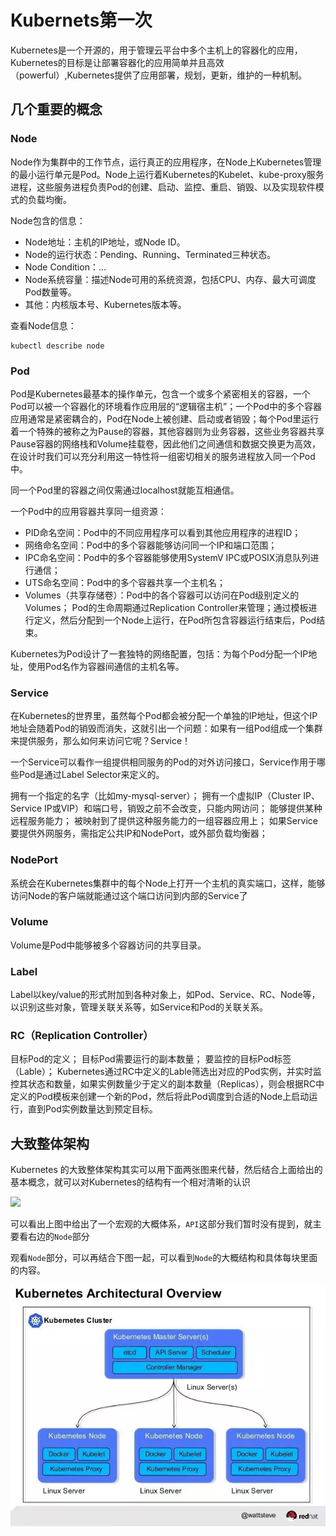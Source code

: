 # Kubernets第一次

Kubernetes是一个开源的，用于管理云平台中多个主机上的容器化的应用，Kubernetes的目标是让部署容器化的应用简单并且高效（powerful）,Kubernetes提供了应用部署，规划，更新，维护的一种机制。

## 几个重要的概念

### Node
Node作为集群中的工作节点，运行真正的应用程序，在Node上Kubernetes管理的最小运行单元是Pod。Node上运行着Kubernetes的Kubelet、kube-proxy服务进程，这些服务进程负责Pod的创建、启动、监控、重启、销毁、以及实现软件模式的负载均衡。

Node包含的信息：

- Node地址：主机的IP地址，或Node ID。
- Node的运行状态：Pending、Running、Terminated三种状态。
- Node Condition：…
- Node系统容量：描述Node可用的系统资源，包括CPU、内存、最大可调度Pod数量等。
- 其他：内核版本号、Kubernetes版本等。

查看Node信息：
```kubernets
kubectl describe node
```

### Pod

Pod是Kubernetes最基本的操作单元，包含一个或多个紧密相关的容器，一个Pod可以被一个容器化的环境看作应用层的“逻辑宿主机”；一个Pod中的多个容器应用通常是紧密耦合的，Pod在Node上被创建、启动或者销毁；每个Pod里运行着一个特殊的被称之为Pause的容器，其他容器则为业务容器，这些业务容器共享Pause容器的网络栈和Volume挂载卷，因此他们之间通信和数据交换更为高效，在设计时我们可以充分利用这一特性将一组密切相关的服务进程放入同一个Pod中。

同一个Pod里的容器之间仅需通过localhost就能互相通信。

一个Pod中的应用容器共享同一组资源：

- PID命名空间：Pod中的不同应用程序可以看到其他应用程序的进程ID；
- 网络命名空间：Pod中的多个容器能够访问同一个IP和端口范围；
- IPC命名空间：Pod中的多个容器能够使用SystemV IPC或POSIX消息队列进行通信；
- UTS命名空间：Pod中的多个容器共享一个主机名；
- Volumes（共享存储卷）：Pod中的各个容器可以访问在Pod级别定义的Volumes；
Pod的生命周期通过Replication Controller来管理；通过模板进行定义，然后分配到一个Node上运行，在Pod所包含容器运行结束后，Pod结束。

Kubernetes为Pod设计了一套独特的网络配置，包括：为每个Pod分配一个IP地址，使用Pod名作为容器间通信的主机名等。

### Service

在Kubernetes的世界里，虽然每个Pod都会被分配一个单独的IP地址，但这个IP地址会随着Pod的销毁而消失，这就引出一个问题：如果有一组Pod组成一个集群来提供服务，那么如何来访问它呢？Service！

一个Service可以看作一组提供相同服务的Pod的对外访问接口，Service作用于哪些Pod是通过Label Selector来定义的。

拥有一个指定的名字（比如my-mysql-server）；
拥有一个虚拟IP（Cluster IP、Service IP或VIP）和端口号，销毁之前不会改变，只能内网访问；
能够提供某种远程服务能力；
被映射到了提供这种服务能力的一组容器应用上；
如果Service要提供外网服务，需指定公共IP和NodePort，或外部负载均衡器；

### NodePort 
系统会在Kubernetes集群中的每个Node上打开一个主机的真实端口，这样，能够访问Node的客户端就能通过这个端口访问到内部的Service了

### Volume
Volume是Pod中能够被多个容器访问的共享目录。

### Label
Label以key/value的形式附加到各种对象上，如Pod、Service、RC、Node等，以识别这些对象，管理关联关系等，如Service和Pod的关联关系。

### RC（Replication Controller）
目标Pod的定义；
目标Pod需要运行的副本数量；
要监控的目标Pod标签（Lable）；
Kubernetes通过RC中定义的Lable筛选出对应的Pod实例，并实时监控其状态和数量，如果实例数量少于定义的副本数量（Replicas），则会根据RC中定义的Pod模板来创建一个新的Pod，然后将此Pod调度到合适的Node上启动运行，直到Pod实例数量达到预定目标。

## 大致整体架构
Kubernetes 的大致整体架构其实可以用下面两张图来代替，然后结合上面给出的基本概念，就可以对Kubernetes的结构有一个相对清晰的认识

![](https://www.kubernetes.org.cn/img/2016/10/20161028141542.jpg)

可以看出上图中给出了一个宏观的大概体系，`API`这部分我们暂时没有提到，就主要看右边的`Node`部分

观看`Node`部分，可以再结合下图一起，可以看到`Node`的大概结构和具体每块里面的内容。

![](/sources/images/kubernetes.jpg)